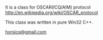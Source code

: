 It is a class for OSCAR(ICQ/AIM) protocol http://en.wikipedia.org/wiki/OSCAR_protocol

This class was written in pure Win32 C++.

horsicq@gmail.com